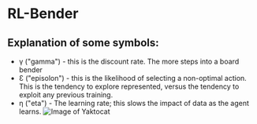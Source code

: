 # RL-Bender
## Explanation of some symbols:
* γ ("gamma") - this is the discount rate. The more steps into a board bender 
* Ɛ ("episolon") - this is the likelihood of selecting a non-optimal action. This is the tendency to explore represented, versus the tendency to exploit any previous training.
* η ("eta") - The learning rate; this slows the impact of data as the agent learns.
![Image of Yaktocat](https://github.com/NelsonG6/RL-Bender/blob/master/Pictures/Sample.png)
